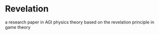 # Revelation
a research paper in AGI physics theory based on the revelation principle in game theory
